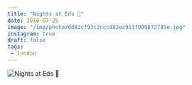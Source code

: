 ```yaml
---
title: "Nights at Eds 🍔"
date: 2016-07-25
image: "/img/photo/dd82cf93c2cccd82ec911f009872795e.jpg"
instagram: true
draft: false
tags:
 - london
---
```


![Nights at Eds 🍔](/img/photo/dd82cf93c2cccd82ec911f009872795e.jpg)
